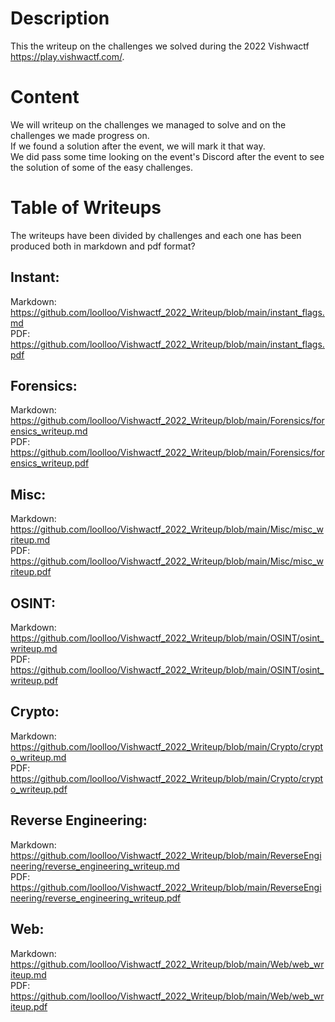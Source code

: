 # Description

This the writeup on the challenges we solved during the 2022 Vishwactf <https://play.vishwactf.com/>.

# Content

We will writeup on the challenges we managed to solve and on the challenges we made progress on.  
If we found a solution after the event, we will mark it that way.  
We did pass some time looking on the event's Discord after the event to see the solution of some of the easy challenges.

# Table of Writeups

The writeups have been divided by challenges and each one has been produced both in markdown and pdf format?

## Instant:

Markdown: <https://github.com/loolloo/Vishwactf_2022_Writeup/blob/main/instant_flags.md>  
PDF: <https://github.com/loolloo/Vishwactf_2022_Writeup/blob/main/instant_flags.pdf>

## Forensics:

Markdown: <https://github.com/loolloo/Vishwactf_2022_Writeup/blob/main/Forensics/forensics_writeup.md>  
PDF: <https://github.com/loolloo/Vishwactf_2022_Writeup/blob/main/Forensics/forensics_writeup.pdf>

## Misc:

Markdown: <https://github.com/loolloo/Vishwactf_2022_Writeup/blob/main/Misc/misc_writeup.md>  
PDF: <https://github.com/loolloo/Vishwactf_2022_Writeup/blob/main/Misc/misc_writeup.pdf>

## OSINT:

Markdown: <https://github.com/loolloo/Vishwactf_2022_Writeup/blob/main/OSINT/osint_writeup.md>  
PDF: <https://github.com/loolloo/Vishwactf_2022_Writeup/blob/main/OSINT/osint_writeup.pdf>

## Crypto:

Markdown: <https://github.com/loolloo/Vishwactf_2022_Writeup/blob/main/Crypto/crypto_writeup.md>  
PDF: <https://github.com/loolloo/Vishwactf_2022_Writeup/blob/main/Crypto/crypto_writeup.pdf>

## Reverse Engineering:

Markdown: <https://github.com/loolloo/Vishwactf_2022_Writeup/blob/main/ReverseEngineering/reverse_engineering_writeup.md>  
PDF: <https://github.com/loolloo/Vishwactf_2022_Writeup/blob/main/ReverseEngineering/reverse_engineering_writeup.pdf>

## Web:

Markdown: <https://github.com/loolloo/Vishwactf_2022_Writeup/blob/main/Web/web_writeup.md>  
PDF: <https://github.com/loolloo/Vishwactf_2022_Writeup/blob/main/Web/web_writeup.pdf>

